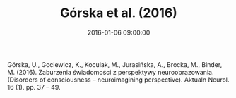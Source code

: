 ﻿---
layout: post
title:  "Górska et al. (2016)"
date:   2016-01-06 09:00:00
link: http://psjd.icm.edu.pl/psjd/element/bwmeta1.element.psjd-123f301a-6a38-46ab-a198-d097255e0596
categories: article
year: 2016
---

Górska, U., Gociewicz, K., Koculak, M., Jurasińska, A., Brocka, M., Binder, M. (2016). Zaburzenia świadomości z perspektywy neuroobrazowania. (Disorders of consciousness – neuroimagining perspective). Aktualn Neurol. 16 (1). pp. 37 – 49.
